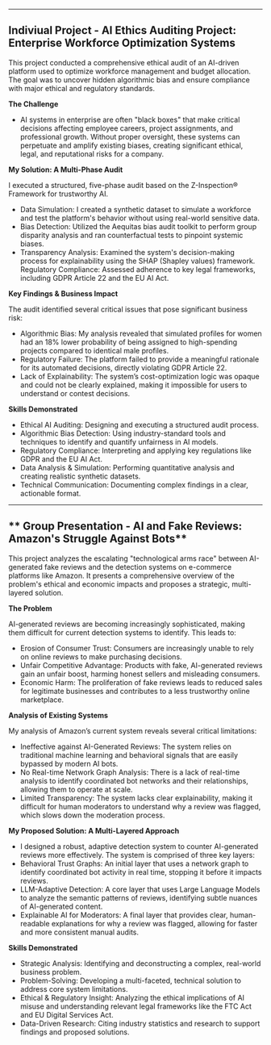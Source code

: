 ---------------------------------------------------------------------------------------
**Indiviual Project - AI Ethics Auditing Project: Enterprise Workforce Optimization Systems**
---------------------------------------------------------------------------------------
  This project conducted a comprehensive ethical audit of an AI-driven platform used to optimize workforce management and budget allocation. The goal was to uncover hidden algorithmic bias and ensure compliance with major ethical and regulatory standards.
  
**The Challenge**
- AI systems in enterprise are often "black boxes" that make critical decisions affecting employee careers, project assignments, and professional growth. Without proper oversight, these systems can perpetuate and amplify existing biases, creating significant ethical, legal, and reputational risks for a company.

**My Solution: A Multi-Phase Audit**

I executed a structured, five-phase audit based on the Z-Inspection® Framework for trustworthy AI.
- Data Simulation: I created a synthetic dataset to simulate a workforce and test the platform's behavior without using real-world sensitive data.
- Bias Detection: Utilized the Aequitas bias audit toolkit to perform group disparity analysis and ran counterfactual tests to pinpoint systemic biases.
- Transparency Analysis: Examined the system's decision-making process for explainability using the SHAP (Shapley values) framework.
Regulatory Compliance: Assessed adherence to key legal frameworks, including GDPR Article 22 and the EU AI Act.

**Key Findings & Business Impact**

The audit identified several critical issues that pose significant business risk:
- Algorithmic Bias: My analysis revealed that simulated profiles for women had an 18% lower probability of being assigned to high-spending projects compared to identical male profiles.
- Regulatory Failure: The platform failed to provide a meaningful rationale for its automated decisions, directly violating GDPR Article 22.
- Lack of Explainability: The system’s cost-optimization logic was opaque and could not be clearly explained, making it impossible for users to understand or contest decisions.

**Skills Demonstrated**

- Ethical AI Auditing: Designing and executing a structured audit process.
- Algorithmic Bias Detection: Using industry-standard tools and techniques to identify and quantify unfairness in AI models.
- Regulatory Compliance: Interpreting and applying key regulations like GDPR and the EU AI Act.
- Data Analysis & Simulation: Performing quantitative analysis and creating realistic synthetic datasets.
- Technical Communication: Documenting complex findings in a clear, actionable format.

-----------------------------------------------------------------------------
** Group Presentation - AI and Fake Reviews: Amazon's Struggle Against Bots**
-----------------------------------------------------------------------------

This project analyzes the escalating "technological arms race" between AI-generated fake reviews and the detection systems on e-commerce platforms like Amazon. It presents a comprehensive overview of the problem's ethical and economic impacts and proposes a strategic, multi-layered solution.

**The Problem**

AI-generated reviews are becoming increasingly sophisticated, making them difficult for current detection systems to identify. This leads to:

- Erosion of Consumer Trust: Consumers are increasingly unable to rely on online reviews to make purchasing decisions.
- Unfair Competitive Advantage: Products with fake, AI-generated reviews gain an unfair boost, harming honest sellers and misleading consumers.
- Economic Harm: The proliferation of fake reviews leads to reduced sales for legitimate businesses and contributes to a less trustworthy online marketplace.

**Analysis of Existing Systems**

My analysis of Amazon’s current system reveals several critical limitations:
- Ineffective against AI-Generated Reviews: The system relies on traditional machine learning and behavioral signals that are easily bypassed by modern AI bots.
- No Real-time Network Graph Analysis: There is a lack of real-time analysis to identify coordinated bot networks and their relationships, allowing them to operate at scale.
- Limited Transparency: The system lacks clear explainability, making it difficult for human moderators to understand why a review was flagged, which slows down the moderation process.

**My Proposed Solution: A Multi-Layered Approach**

- I designed a robust, adaptive detection system to counter AI-generated reviews more effectively. The system is comprised of three key layers:
- Behavioral Trust Graphs: An initial layer that uses a network graph to identify coordinated bot activity in real time, stopping it before it impacts reviews.
- LLM-Adaptive Detection: A core layer that uses Large Language Models to analyze the semantic patterns of reviews, identifying subtle nuances of AI-generated content.
- Explainable AI for Moderators: A final layer that provides clear, human-readable explanations for why a review was flagged, allowing for faster and more consistent manual audits.

**Skills Demonstrated**
- Strategic Analysis: Identifying and deconstructing a complex, real-world business problem.
- Problem-Solving: Developing a multi-faceted, technical solution to address core system limitations.
- Ethical & Regulatory Insight: Analyzing the ethical implications of AI misuse and understanding relevant legal frameworks like the FTC Act and EU Digital Services Act.
- Data-Driven Research: Citing industry statistics and research to support findings and proposed solutions.
